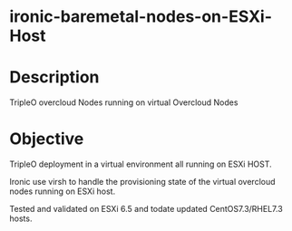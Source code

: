 # ironic-baremetal-nodes-on-ESXi-Host
# Description
TripleO overcloud Nodes running on virtual Overcloud Nodes

# Objective

TripleO deployment in a virtual environment all running on ESXi HOST.

Ironic use virsh to handle the provisioning state of the virtual overcloud nodes running on ESXi host.

Tested and validated on ESXi 6.5 and todate updated CentOS7.3/RHEL7.3 hosts.


